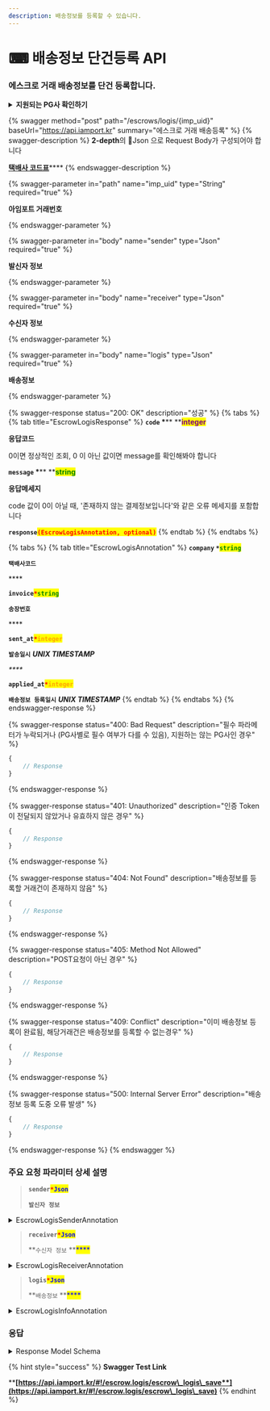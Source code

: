 ```yaml
---
description: 배송정보를 등록할 수 있습니다.
---
```


# ⌨ 배송정보 단건등록 API

### 에스크로 거래 배송정보를 단건 등록합니다.

<details>

<summary><strong>지원되는 PG사 확인하기</strong></summary>

* KG이니시스

<!---->

* NHN KCP

<!---->

* 페이조아(다우)

</details>

{% swagger method="post" path="/escrows/logis/{imp_uid}" baseUrl="https://api.iamport.kr" summary="에스크로 거래 배송등록" %}
{% swagger-description %}
**2-depth**의 Json 으로 Request Body가 구성되어야 합니다

[**택배사 코드표**](../../tip/code.md)****
{% endswagger-description %}

{% swagger-parameter in="path" name="imp_uid" type="String" required="true" %}
<mark style="color:red;">

**아임포트 거래번호**

</mark>
{% endswagger-parameter %}

{% swagger-parameter in="body" name="sender" type="Json" required="true" %}
<mark style="color:red;">

**발신자 정보**

</mark>
{% endswagger-parameter %}

{% swagger-parameter in="body" name="receiver" type="Json" required="true" %}
<mark style="color:red;">

**수신자 정보**

</mark>
{% endswagger-parameter %}

{% swagger-parameter in="body" name="logis" type="Json" required="true" %}
<mark style="color:red;">

**배송정보**

</mark>
{% endswagger-parameter %}

{% swagger-response status="200: OK" description="성공" %}
{% tabs %}
{% tab title="EscrowLogisResponse" %}
**`code`  **<mark style="color:red;">**\***</mark>** **<mark style="color:purple;">**integer**</mark>

**응답코드**

0이면 정상적인 조회, 0 이 아닌 값이면 message를 확인해봐야 합니다



**`message`  **<mark style="color:red;">**\***</mark>** **<mark style="color:green;">**string**</mark>

**응답메세지**

code 값이 0이 아닐 때, '존재하지 않는 결제정보입니다'와 같은 오류 메세지를 포함합니다



**`response`**<mark style="color:red;">**`(EscrowLogisAnnotation, optional)`**</mark>
{% endtab %}
{% endtabs %}

{% tabs %}
{% tab title="EscrowLogisAnnotation" %}
**`company`  **<mark style="color:red;">**`*`**</mark><mark style="color:green;">**`string`**</mark>

**`택배사코드`**

&#x20;****&#x20;

**`invoice`**<mark style="color:red;">**`*`**</mark><mark style="color:green;">**`string`**</mark>

**`송장번호`**

&#x20;****&#x20;

**`sent_at`**<mark style="color:red;">**`*`**</mark><mark style="color:orange;">**`integer`**</mark>

**`발송일시`** _**UNIX TIMESTAMP**_

_****_

**`applied_at`**_<mark style="color:red;">**`*`**</mark>_<mark style="color:orange;">**`integer`**</mark>

**`배송정보 등록일시`** _**UNIX TIMESTAMP**_
{% endtab %}
{% endtabs %}
{% endswagger-response %}

{% swagger-response status="400: Bad Request" description="필수 파라메터가 누락되거나 (PG사별로 필수 여부가 다를 수 있음), 지원하는 않는 PG사인 경우" %}
```javascript
{
    // Response
}
```
{% endswagger-response %}

{% swagger-response status="401: Unauthorized" description="인증 Token이 전달되지 않았거나 유효하지 않은 경우" %}
```javascript
{
    // Response
}
```
{% endswagger-response %}

{% swagger-response status="404: Not Found" description="배송정보를 등록할 거래건이 존재하지 않음" %}
```javascript
{
    // Response
}
```
{% endswagger-response %}

{% swagger-response status="405: Method Not Allowed" description="POST요청이 아닌 경우" %}
```javascript
{
    // Response
}
```
{% endswagger-response %}

{% swagger-response status="409: Conflict" description="이미 배송정보 등록이 완료됨, 해당거래건은 배송정보를 등록할 수 없는경우" %}
```javascript
{
    // Response
}
```
{% endswagger-response %}

{% swagger-response status="500: Internal Server Error" description="배송정보 등록 도중 오류 발생" %}
```javascript
{
    // Response
}
```
{% endswagger-response %}
{% endswagger %}

### **주요 요청 파라미터 상세 설명**

> **`sender`**<mark style="color:red;">**`*`**</mark><mark style="color:blue;">**`Json`**</mark>
>
> **`발신자 정보`**

<details>

<summary>EscrowLogisSenderAnnotation</summary>

**`name (string, optional)`**

**`보내는분 성함(필수 : KG이니시스)`**&#x20;



**`tel (string, optional)`**

**`보내는분 전화번호(필수 : KG이니시스)`**



**`addr (string, optional)`**

**`보내는분 주소(필수 : KG이니시스)`**



**`postcode (string, optional)`**

**`보내는분 우편번호(필수 : KG이니시스)`**



**`relationship (string, optional)`**

**`보내는분과의 관계(필수 : 페이조아, 예: 본인)`**

</details>

> **`receiver`**<mark style="color:red;">**`*`**</mark><mark style="color:blue;">**`Json`**</mark>
>
> **`수신자 정보` **<mark style="color:blue;">****</mark>&#x20;

<details>

<summary>EscrowLogisReceiverAnnotation</summary>

**`name (string, optional)`**

**`받는 분 성함(필수 : KG이니시스)`**



**`tel (string, optional)`**&#x20;

**`받는 분 전화번호(필수 : KG이니시스)`**



**`addr (string, optional)`**

**`받는 분 주소(필수 : KG이니시스)`**



**`postcode (string, optional)`**

**`받는 분 우편번호(필수 : KG이니시스)`**

</details>

> **`logis`**<mark style="color:red;">**`*`**</mark><mark style="color:blue;">**`Json`**</mark>
>
> **`배송정보` **<mark style="color:blue;">****</mark>&#x20;

<details>

<summary>EscrowLogisInfoAnnotation</summary>

**`company (string)`**

**`택배사코드` **<mark style="color:blue;">****</mark>&#x20;



**`invoice (string)`**

**`송장번호`**



**`sent_at (integer)`**

**`발송일시 UNIX TIMESTAMP`**



**`receiving_at (string, optional)`**

**`수령일시(필수: 페이조아 / 예: YYYYMMDD)`**



**`address (string, optional)`**

**`발송주소(필수: 페이조아)`**

</details>

### 응답

<details>

<summary>Response Model Schema</summary>

```
{
  "code": 0,
  "message": "string",
  "response": {
    "company": "string",
    "invoice": "string",
    "sent_at": 0,
    "applied_at": 0
  }
}
```

</details>

{% hint style="success" %}
**Swagger Test Link**

****[**https://api.iamport.kr/#!/escrow.logis/escrow\_logis\_save**](https://api.iamport.kr/#!/escrow.logis/escrow\_logis\_save)****
{% endhint %}
